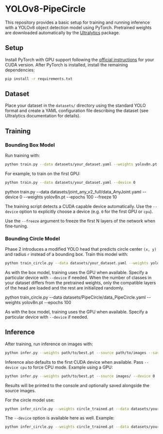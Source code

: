 # YOLOv8-PipeCircle

This repository provides a basic setup for training and running inference with a YOLOv8 object detection model using PyTorch. Pretrained weights are downloaded automatically by the [Ultralytics](https://github.com/ultralytics/ultralytics) package.

## Setup

Install PyTorch with GPU support following the [official instructions](https://pytorch.org/get-started/locally/)
for your CUDA version. After PyTorch is installed, install the remaining
dependencies:

```bash
pip install -r requirements.txt
```

## Dataset

Place your dataset in the `datasets/` directory using the standard YOLO format and create a YAML configuration file describing the dataset (see Ultralytics documentation for details).

## Training

### Bounding Box Model

Run training with:

```bash
python train.py --data datasets/your_dataset.yaml --weights yolov8n.pt --epochs 100
```
For example, to train on the first GPU:
```bash
python train.py --data datasets/your_dataset.yaml --device 0
```

python train.py --data datasets/joint_any_v2_full/data_AnyJoint.yaml --device 0 --weights yolov8n.pt --epochs 100 --freeze 10

The training script detects a CUDA capable device automatically. Use the
`--device` option to explicitly choose a device (e.g. `0` for the first GPU or
`cpu`).

Use the `--freeze` argument to freeze the first N layers of the network when fine‑tuning.

### Bounding Circle Model

Phase 2 introduces a modified YOLO head that predicts circle center `(x, y)` and radius `r` instead of a bounding box. Train this model with:

```bash
python train_circle.py --data datasets/your_dataset.yaml --weights yolov8n.pt --epochs 100
```

As with the box model, training uses the GPU when available. Specify a
particular device with `--device` if needed. When the number of classes in your
dataset differs from the pretrained weights, only the compatible layers of the
head are loaded and the rest are initialized randomly.

python train_circle.py --data datasets/PipeCircle/data_PipeCircle.yaml --weights yolov8n.pt --epochs 100

As with the box model, training uses the GPU when available. Specify a
particular device with `--device` if needed.


## Inference

After training, run inference on images with:

```bash
python infer.py --weights path/to/best.pt --source path/to/images --save
```

Inference also defaults to the first CUDA device when available. Pass
`--device cpu` to force CPU mode.
Example using a GPU:
```bash
python infer.py --weights path/to/best.pt --source images/ --device 0
```

Results will be printed to the console and optionally saved alongside the source images.

For the circle model use:

```bash
python infer_circle.py --weights circle_trained.pt --data datasets/your_dataset.yaml --source path/to/image.jpg --save
```

The `--device` option is available here as well.
Example:
```bash
python infer_circle.py --weights circle_trained.pt --data datasets/your_dataset.yaml --source img.jpg --device 0
```


